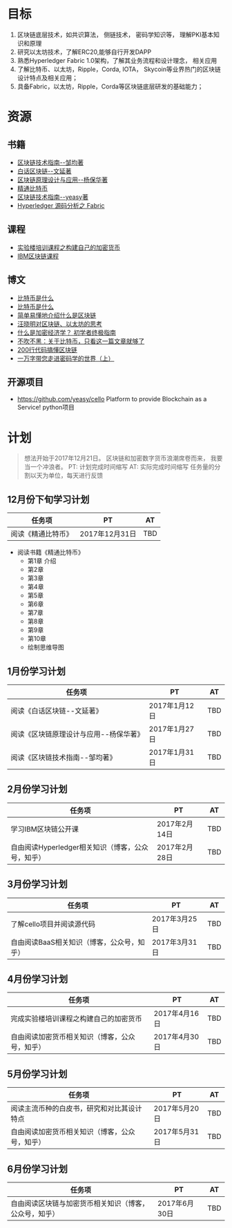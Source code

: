 # 目标
1. 区块链底层技术，如共识算法， 侧链技术， 密码学知识等， 理解PKI基本知识和原理
2. 研究以太坊技术，了解ERC20,能够自行开发DAPP
3.  熟悉Hyperledger Fabric 1.0架构，了解其业务流程和设计理念， 相关应用
4. 了解比特币、以太坊，Ripple，Corda, IOTA， Skycoin等业界热门的区块链设计特点及相关应用；
5. 具备Fabric，以太坊，Ripple，Corda等区块链底层研发的基础能力；


# 资源
## 书籍
- [区块链技术指南--邹均著](#kindle)
- [白话区块链--文延著](#kindle)
- [区块链原理设计与应用--杨保华著](#kindle)
- [精通比特币](http://book.8btc.com/master_bitcoin)
- [区块链技术指南--yeasy著](https://www.gitbook.com/book/yeasy/blockchain_guide/details) 
- [Hyperledger 源码分析之 Fabric](https://www.gitbook.com/book/yeasy/hyperledger_code_fabric/details)
## 课程
- [实验楼培训课程之构建自己的加密货币](https://www.shiyanlou.com/courses/952)
- [IBM区块链课程](https://www.ibm.com/developerworks/community/blogs/3302cc3b-074e-44da-90b1-5055f1dc0d9c/entry/IBM%E5%BC%80%E6%BA%90%E6%8A%80%E6%9C%AF%E5%BE%AE%E8%AE%B2%E5%A0%82_%E5%8C%BA%E5%9D%97%E9%93%BE%E5%92%8CHyperLedger?lang=en)

## 博文
- [比特币是什么](https://www.zhihu.com/question/22076666/answer/69638270)
- [比特币是什么](https://www.zhihu.com/question/22076666/answer/232628039)
- [简单易懂地介绍什么是区块链](https://zhuanlan.zhihu.com/p/22228902)
- [汪晓明对区块链、以太坊的思考](http://wangxiaoming.com/)
- [什么是加密经济学？ 初学者终极指南](https://mp.weixin.qq.com/s?__biz=MzIwODA3NDI5MA==&mid=2652525361&idx=1&sn=e67635d03f120cc147f7ec7094fe1df9)
- [不吹不黑：关于比特币，只看这一篇文章就够了](https://mp.weixin.qq.com/s?__biz=MzU0NTI0OTUxOA==&mid=2247484687&idx=1&sn=f49bab82482b4b0d4b189598df15d93d)
- [200行代码搞懂区块链](https://mp.weixin.qq.com/s?__biz=MjM5ODIzNDQ3Mw==&mid=2649967604&idx=1&sn=012645cc57f0d772fa262522c7c1be25)
- [一万字带您走进密码学的世界（上）](https://mp.weixin.qq.com/s?__biz=MzIxNjc4NzkyMA==&mid=2247484874&idx=2&sn=13eb05a1154e447ac322c0c976a3800c)

## 开源项目
- https://github.com/yeasy/cello   Platform to provide Blockchain as a Service!    python项目

# 计划
> 想法开始于2017年12月21日。 区块链和加密数字货币浪潮席卷而来， 我要当一个冲浪者。 
PT: 计划完成时间缩写
AT:  实际完成时间缩写
任务量的分割以天为单位，每天进行反馈

## 12月份下旬学习计划


|任务项   |   PT   |   AT|
| ---- | ----  | ---- |
阅读《精通比特币》   |   2017年12月31日   |   TBD

- 阅读书籍《精通比特币》
    - 第1章 介绍
    - 第2章
    - 第3章
    - 第4章
    - 第5章
    - 第6章
    - 第7章
    - 第8章
    - 第9章
    - 第10章
    - 绘制思维导图
## 1月份学习计划

|任务项   |   PT   |   AT|
| ---- | ----  | ---- | 
阅读《白话区块链--文延著》   |   2017年1月12日   |   TBD
阅读《区块链原理设计与应用--杨保华著》   |   2017年1月27日   |   TBD
阅读《区块链技术指南--邹均著》   |   2017年1月31日   |   TBD

## 2月份学习计划
|任务项   |   PT   |   AT|
| ---- | ----  | ---- | 
学习IBM区块链公开课   |   2017年2月14日   |   TBD
自由阅读Hyperledger相关知识（博客，公众号，知乎）   |   2017年2月28日   |   TBD

## 3月份学习计划

|任务项   |   PT   |   AT|
| ---- | ----  | ---- |
了解cello项目并阅读源代码  |   2017年3月25日   |   TBD
自由阅读BaaS相关知识（博客，公众号，知乎）   |   2017年3月31日   |   TBD

## 4月份学习计划

|任务项   |   PT   |   AT|
| ---- | ----  | ---- |
完成实验楼培训课程之构建自己的加密货币   |   2017年4月16日   |   TBD
自由阅读加密货币相关知识（博客，公众号，知乎）   |   2017年4月30日   |   TBD

## 5月份学习计划

|任务项   |   PT   |   AT|
| ---- | ----  | ---- |
阅读主流币种的白皮书，研究和对比其设计特点   |   2017年5月20日   |   TBD
自由阅读加密货币相关知识（博客，公众号，知乎）   |   2017年5月31日   |   TBD

## 6月份学习计划

|任务项   |   PT   |   AT|
| ---- | ----  | ---- |
自由阅读区块链与加密货币相关知识（博客，公众号，知乎）   |   2017年6月30日   |   TBD
